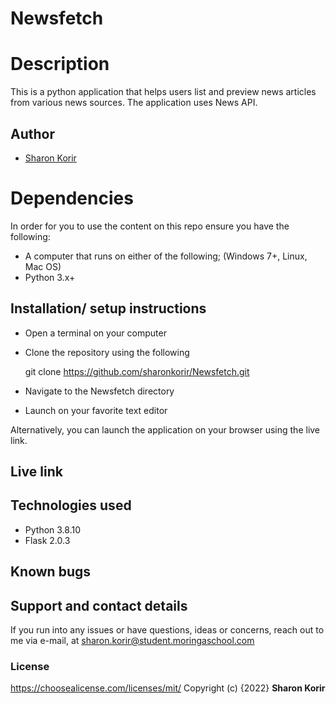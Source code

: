 
# Newsfetch


# Description

This is a python application that helps users list and preview news articles from various news sources. The application uses News API.


## Author

- [Sharon Korir](https://github.com/sharonkorir)

# Dependencies

In order for you to use the content on this repo ensure you have the following:

- A computer that runs on either of the following; (Windows 7+, Linux, Mac OS)
- Python 3.x+

## Installation/ setup instructions

* Open a terminal on your computer
* Clone the repository using the following

    git clone https://github.com/sharonkorir/Newsfetch.git

* Navigate to the Newsfetch directory
* Launch on your favorite text editor

Alternatively, you can launch the application on your browser using the live link.

## Live link

## Technologies used

* Python 3.8.10
* Flask 2.0.3

## Known bugs


## Support and contact details

If you run into any issues or have questions, ideas or concerns, reach out to me via e-mail, at sharon.korir@student.moringaschool.com

### License
https://choosealicense.com/licenses/mit/ 
Copyright (c) {2022} **Sharon Korir**
